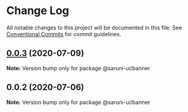 # Change Log

All notable changes to this project will be documented in this file.
See [Conventional Commits](https://conventionalcommits.org) for commit guidelines.

## [0.0.3](https://github.com/tambium/saruni-ui/compare/@saruni-ui/banner@0.0.2...@saruni-ui/banner@0.0.3) (2020-07-09)

**Note:** Version bump only for package @saruni-ui/banner





## 0.0.2 (2020-07-06)

**Note:** Version bump only for package @saruni-ui/banner
